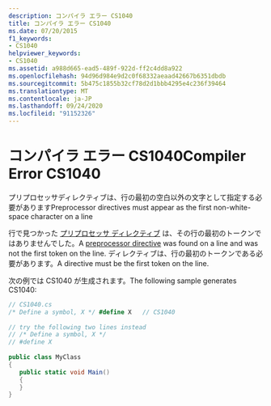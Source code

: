 ```yaml
---
description: コンパイラ エラー CS1040
title: コンパイラ エラー CS1040
ms.date: 07/20/2015
f1_keywords:
- CS1040
helpviewer_keywords:
- CS1040
ms.assetid: a988d665-ead5-489f-922d-ff2c4dd8a922
ms.openlocfilehash: 94d96d984e9d2c0f68332aeaad42667b6351dbdb
ms.sourcegitcommit: 5b475c1855b32cf78d2d1bbb4295e4c236f39464
ms.translationtype: MT
ms.contentlocale: ja-JP
ms.lasthandoff: 09/24/2020
ms.locfileid: "91152326"
---
```

# <a name="compiler-error-cs1040"></a><span data-ttu-id="e7ac2-103">コンパイラ エラー CS1040</span><span class="sxs-lookup"><span data-stu-id="e7ac2-103">Compiler Error CS1040</span></span>

<span data-ttu-id="e7ac2-104">プリプロセッサディレクティブは、行の最初の空白以外の文字として指定する必要があります</span><span class="sxs-lookup"><span data-stu-id="e7ac2-104">Preprocessor directives must appear as the first non-white-space character on a line</span></span>  
  
 <span data-ttu-id="e7ac2-105">行で見つかった [プリプロセッサ ディレクティブ](../language-reference/preprocessor-directives/index.md) は、その行の最初のトークンではありませんでした。</span><span class="sxs-lookup"><span data-stu-id="e7ac2-105">A [preprocessor directive](../language-reference/preprocessor-directives/index.md) was found on a line and was not the first token on the line.</span></span> <span data-ttu-id="e7ac2-106">ディレクティブは、行の最初のトークンである必要があります。</span><span class="sxs-lookup"><span data-stu-id="e7ac2-106">A directive must be the first token on the line.</span></span>  
  
 <span data-ttu-id="e7ac2-107">次の例では CS1040 が生成されます。</span><span class="sxs-lookup"><span data-stu-id="e7ac2-107">The following sample generates CS1040:</span></span>  
  
```csharp  
// CS1040.cs  
/* Define a symbol, X */ #define X   // CS1040  
  
// try the following two lines instead  
// /* Define a symbol, X */  
// #define X  
  
public class MyClass  
{  
   public static void Main()  
   {  
   }  
}  
```
